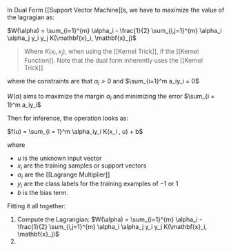 In Dual Form [[Support Vector Machine]]s, we have to maximize the value of the lagragian as:

$W(\alpha) = \sum_{i=1}^{m} \alpha_i - \frac{1}{2} \sum_{i,j=1}^{m} \alpha_i \alpha_j y_i y_j K(\mathbf{x}_i, \mathbf{x}_j)$

> Where $K(x_i, x_j)$, when using the [[Kernel Trick]], if the [[Kernel Function]].
> Note that the dual form inherently uses the [[Kernel Trick]].

where the constraints are that $\alpha_i > 0$ and $\sum_{i=1}^m a_iy_i = 0$

$W(\alpha)$ aims to maximize the margin $\alpha_i$ and minimizing the error $\sum_{i = 1}^m a_iy_i$

Then for inference, the operation looks as:

$f(u) = \sum_{i = 1}^m \alpha_iy_i K(x_i , u) + b$

where 
- $u$ is the unknown input vector
- $x_i$ are the training samples or support vectors
- $\alpha_i$ are the [[Lagrange Multiplier]] 
- $y_i$ are the class labels for the training examples of $-1$ or $1$
- $b$ is the bias term.

Fitting it all together:

1. Compute the Lagrangian: $W(\alpha) = \sum_{i=1}^{m} \alpha_i - \frac{1}{2} \sum_{i,j=1}^{m} \alpha_i \alpha_j y_i y_j K(\mathbf{x}_i, \mathbf{x}_j)$
2. 